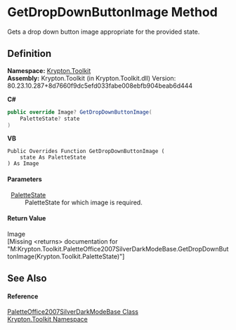 # GetDropDownButtonImage Method


Gets a drop down button image appropriate for the provided state.



## Definition
**Namespace:** <a href="79d2eac2-21f4-54ff-7552-b20c33c30600.md">Krypton.Toolkit</a>  
**Assembly:** Krypton.Toolkit (in Krypton.Toolkit.dll) Version: 80.23.10.287+8d7660f9dc5efd033fabe008ebfb904beab6d444

**C#**
``` C#
public override Image? GetDropDownButtonImage(
	PaletteState? state
)
```
**VB**
``` VB
Public Overrides Function GetDropDownButtonImage ( 
	state As PaletteState
) As Image
```



#### Parameters
<dl><dt>  <a href="93e626cd-00cf-240e-06c6-ab4d47e982ba.md">PaletteState</a></dt><dd>PaletteState for which image is required.</dd></dl>

#### Return Value
Image  
\[Missing &lt;returns&gt; documentation for "M:Krypton.Toolkit.PaletteOffice2007SilverDarkModeBase.GetDropDownButtonImage(Krypton.Toolkit.PaletteState)"\]

## See Also


#### Reference
<a href="d9da26a9-5c5b-ab2d-ee73-2641e0b01ee4.md">PaletteOffice2007SilverDarkModeBase Class</a>  
<a href="79d2eac2-21f4-54ff-7552-b20c33c30600.md">Krypton.Toolkit Namespace</a>  
